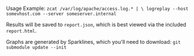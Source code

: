 Usage Example:
`zcat /var/log/apache/access.log.* | \
    logreplay --host somevhost.com --server someserver.internal`

Results will be saved to `report.json`, which is best viewed via the included `report.html`. 

Graphs are generated by Sparklines, which you'll need to download:
`git submodule update --init`

